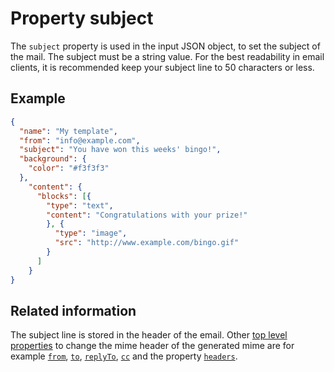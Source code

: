 # Property subject

The `subject` property is used in the input JSON object,
to set the subject of the mail. 
The subject must be a string value. For the best readability
in email clients, it is recommended keep your subject line to 50 characters
or less.

## Example
````json
{
  "name": "My template",
  "from": "info@example.com",
  "subject": "You have won this weeks' bingo!",
  "background": {
    "color": "#f3f3f3"
  },
    "content": {
      "blocks": [{
        "type": "text",
        "content": "Congratulations with your prize!"
        }, {
          "type": "image",
          "src": "http://www.example.com/bingo.gif"
        }
      ]
    }
}
````

## Related information

The subject line is stored in the header of the email. Other <a href="/support/json/top-level-properties">top level
properties</a> to change the mime header of the generated mime are for example
<a href="/support/json/property-from"><code>from</code></a>,
<a href="/support/json/property-to"><code>to</code></a>,
<a href="/support/json/property-reply-to"><code>replyTo</code></a>,
<a href="/support/json/property-cc"><code>cc</code></a> and the property
<a href="/support/json/property-headers"><code>headers</code></a>.
